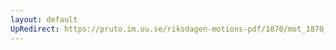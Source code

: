 ```yaml
---
layout: default
UpRedirect: https://pruto.im.uu.se/riksdagen-motions-pdf/1870/mot_1870__fk__2/mot_1870__fk__2-005.pdf
---
```


